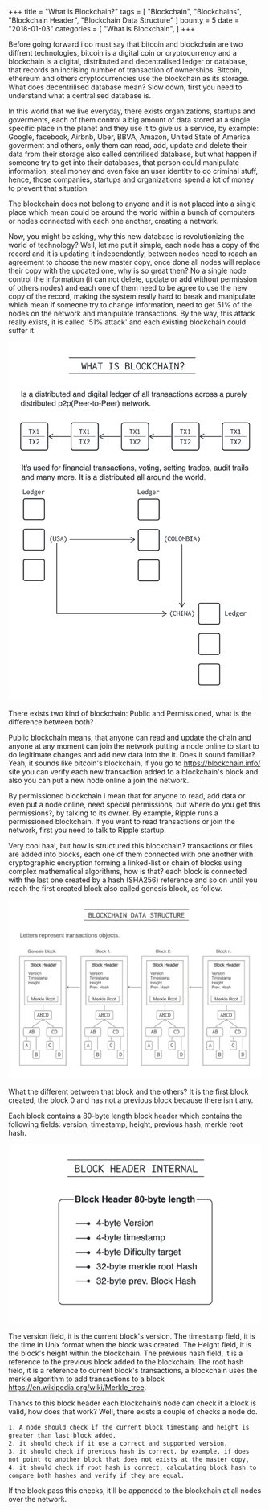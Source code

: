 +++
title = "What is Blockchain?"
tags = [
    "Blockchain",
    "Blockchains",
    "Blockchain Header",
    "Blockchain Data Structure"
]
bounty = 5
date = "2018-01-03"
categories = [
    "What is Blockchain",
]
+++

Before going forward i do must say that bitcoin and blockchain are two diffrent technologies, bitcoin is a digital coin or cryptocurrency and a blockchain is a digital, distributed and decentralised ledger or database, that records an incrising number of transaction of ownerships. Bitcoin, ethereum and others cryptocurrencies use the blockchain as its storage. What does decentrilised database mean? Slow down, first you need to understand what a centralised database is.

In this world that we live everyday, there exists organizations, startups and goverments, each of them control a big amount of data stored at a single specific place in the planet and they use it to give us a service, by example: Google, facebook, Airbnb, Uber, BBVA, Amazon, United State of America goverment and others, only them can read, add, update and delete their data from their storage also called centrilised database, but what happen if someone try to get into their databases, that  person could manipulate information, steal money and even fake an user identity to do criminal stuff, hence, those companies, startups and organizations spend a lot of money to prevent that situation.

The blockchain does not belong to anyone and it is not placed into a single place which mean could be around the world within a bunch of computers or nodes connected with each one another, creating a network.

Now, you might be asking, why this new database is revolutionizing the world of technology? Well, let me put it simple, each node has a copy of the record and it is updating it independently, between nodes need to reach an agreement to choose the new master copy, once done all nodes will replace their copy with the updated one, why is so great then? No a single node control the information (it can not delete, update or add without permission of others nodes) and each one of them need to be agree to use the new copy of the record, making the system really hard to break and manipulate which mean if someone try to change information, need to get 51% of the nodes on the network and manipulate transactions. By the way, this attack really exists, it is called '51% attack' and each existing blockchain could suffer it.

![What is Blockchain-05.png](What-is-Blockchain-05.png)

There exists two kind of blockchain: Public and Permissioned, what is the difference between both?

Public blockchain means, that anyone can read and update the chain and anyone at any moment can join the network putting a node online to start to do legitimate changes and add new data into the it.  Does it sound familiar? Yeah, it sounds like bitcoin's blockchain, if you go to https://blockchain.info/ site you can verify each new transaction added to a blockchain's block and also you can put a new node online a join the network.

By permissioned blockchain i mean that for anyone to read, add data or even put a node online, need special permissions, but where do you get this permissions?, by talking to its owner. By example, Ripple runs a permissioned blockchain. If you want to read transactions or join the network, first you need to talk to Ripple startup.

Very cool haa!, but how is structured this blockchain? transactions or files are added into blocks, each one of them connected with one another with cryptographic encryption forming a linked-list or chain of blocks using complex mathematical algorithms, how is that? each block is connected with the last one created by a hash (SHA256) reference and so on until you reach the first created block also called genesis block, as follow.

![blockchain-data-structure linked-list.jpg](blockchain-data-structure-linked-list.jpg)

What the different between that block and the others? It is the first block created, the block 0 and has not a previous block because there isn't any.

Each block contains a 80-byte length block header which contains the following fields: version, timestamp, height, previous hash, merkle root hash.

![Block Header Internal-04.png](Block-Header-Internal-04.png)

The version field, it is the current block's version.
The timestamp field, it is the time in Unix format when the block was created.
The Height field, it is the block's height within the blockchain.
The previous hash field, it is a reference to the previous block added to the blockchain.
The root hash field, it is a reference to current block's transactions, a blockchain uses the merkle algorithm to add transactions to a block https://en.wikipedia.org/wiki/Merkle_tree.

Thanks to this block header each blockchain’s node can check if a block is valid, how does that work? Well, there exists a couple of checks a node do.

	1. A node should check if the current block timestamp and height is greater than last block added,
	2. it should check if it use a correct and supported version,
	3. it should check if previous hash is correct, by example, if does not point to another block that does not exists at the master copy,
	4. it should check if root hash is correct, calculating block hash to compare both hashes and verify if they are equal.

If the block pass this checks, it'll be appended to the blockchain at all nodes over the network.